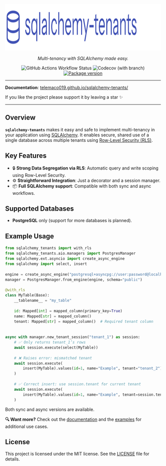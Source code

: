 <p align="center">
  <a href="https://github.com/Telemaco019/sqlalchemy-tenants">
    <img src="docs/assets/logo.svg" alt="sqlalchemy-tenants" height="150">
  </a>
</p>

<p align="center">
  <em>Multi-tenancy with SQLAlchemy made easy.</em>
</p>

<p align="center">
  <img alt="GitHub Actions Workflow Status" src="https://img.shields.io/github/actions/workflow/status/Telemaco019/sqlalchemy-tenants/.github%2Fworkflows%2Fci.yaml">
  <img alt="Codecov (with branch)" src="https://img.shields.io/codecov/c/github/Telemaco019/sqlalchemy-tenants/main">
  <a href="https://pypi.org/project/sqlalchemy-tenants">
    <img src="https://img.shields.io/pypi/v/sqlalchemy-tenants?color=%2334D058&label=pypi%20package" alt="Package version">
  </a>
</p>

---

**Documentation**: <a href="https://telemaco019.github.io/sqlalchemy-tenants/" target="_blank"> telemaco019.github.io/sqlalchemy-tenants/ </a>

If you like the project please support it by leaving a star ✨

---

## Overview

**`sqlalchemy-tenants`** makes it easy and safe to implement multi-tenancy in your
application using [SQLAlchemy](https://www.sqlalchemy.org/). It enables secure, shared
use of a single database across multiple tenants
using [Row-Level Security (RLS)](https://www.postgresql.org/docs/current/ddl-rowsecurity.html).

## Key Features

- 🔒 **Strong Data Segregation via RLS**: Automatic query and write scoping using
  Row-Level Security.
- ⚙️ **Straightforward Integration**: Just a decorator and a session manager.
- 📦 **Full SQLAlchemy support**: Compatible with both sync and async workflows.

## Supported Databases

- **PostgreSQL** only (support for more databases is planned).

## Example Usage

```python
from sqlalchemy_tenants import with_rls
from sqlalchemy_tenants.aio.managers import PostgresManager
from sqlalchemy.ext.asyncio import create_async_engine
from sqlalchemy import select, insert

engine = create_async_engine("postgresql+asyncpg://user:password@localhost/dbname")
manager = PostgresManager.from_engine(engine, schema="public")

@with_rls
class MyTable(Base):
    __tablename__ = "my_table"

    id: Mapped[int] = mapped_column(primary_key=True)
    name: Mapped[str] = mapped_column()
    tenant: Mapped[str] = mapped_column()  # Required tenant column


async with manager.new_tenant_session("tenant_1") as session:
    # ✅ Only returns tenant_1’s rows
    await session.execute(select(MyTable))  
    
    # ❌ Raises error: mismatched tenant
    await session.execute(  
        insert(MyTable).values(id=1, name="Example", tenant="tenant_2")
    )
    
    # ✅ Correct insert: use session.tenant for current tenant
    await session.execute(
        insert(MyTable).values(id=1, name="Example", tenant=session.tenant)
    )
```

Both sync and async versions are available. 

**🔍 Want more?** Check out the [documentation](https://telemaco019.github.io/sqlalchemy-tenants/) and the [examples](./docs/examples) for additional use cases.

## License

This project is licensed under the MIT license.
See the [LICENSE](./LICENSE) file for details.